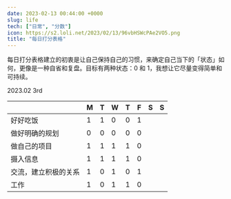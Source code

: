 ```yaml
---
date: 2023-02-13 00:44:00 +0000
slug: life
tech: ["日常", "分数"]
icon: https://s2.loli.net/2023/02/13/96vbHSWcPAe2VO5.png
title: "每日打分表格"
---
```


每日打分表格建立的初衷是让自己保持自己的习惯，来确定自己当下的「状态」如何，更像是一种自省和复盘。目标有两种状态：0 和 1，我想让它尽量变得简单和可持续。

2023.02 3rd

|                      | M    | T    | W    | T    | F    | S    | S    |
| -------------------- | ---- | ---- | ---- | ---- | ---- | ---- | ---- |
| 好好吃饭             | 1    | 1    | 0    | 0    | 1    |      |      |
| 做好明确的规划       | 0    | 0    | 0    | 0    | 0    |      |      |
| 做自己的项目         | 1    | 1    | 1    | 1    | 0    |      |      |
| 摄入信息             | 1    | 1    | 1    | 1    | 0    |      |      |
| 交流，建立积极的关系 | 1    | 0    | 1    | 0    | 1    |      |      |
| 工作                 | 1    | 0    | 1    | 1    | 0    |      |      |


